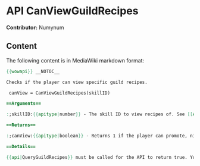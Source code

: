 # API CanViewGuildRecipes

**Contributor:** Numynum

## Content

The following content is in MediaWiki markdown format:

```mediawiki
{{wowapi}} __NOTOC__

Checks if the player can view specific guild recipes.

 canView = CanViewGuildRecipes(skillID)

==Arguments==

:;skillID:{{apitype|number}} - The skill ID to view recipes of. See [[API GetGuildTradeSkillInfo|GetGuildTradeSkillInfo]] on how to fetch a skill ID.

==Returns==

:;canView:{{apitype|boolean}} - Returns 1 if the player can promote, nil if not.

==Details==

{{api|QueryGuildRecipes}} must be called for the API to return true. You can then use {{api|ViewGuildRecipes}} to view the guild recipes for the specific skill ID.
```